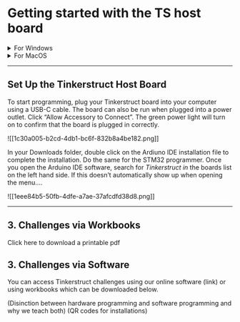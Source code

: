 # Getting started with the TS host board

<details><summary>For Windows</summary>

<ol> 
<li>Install the Arduino IDE using one of the links below: </li>
    <a href="https://downloads.arduino.cc/arduino-ide/arduino-ide_2.3.2_Windows_64bit.exe">Windows 10 or newer, 64 bits (recommended) </a> </li>
    <li> <a href="https://downloads.arduino.cc/arduino-ide/arduino-ide_2.3.2_Windows_64bit.msi">MSI Installer </a> </li>
    <li> <a href="https://downloads.arduino.cc/arduino-ide/arduino-ide_2.3.2_Windows_64bit.zip">ZIP File </a> </li>
<li>Install the driver:</li>
<li>Install the latest STM Cube Programmer for Windows 64 or Windows 32 </li>
</ol>

</details>


<details><summary>For MacOS</summary>

<ul>
  <li>Install the Arduino IDE: </li>
    <ul> 
    <ol> <a href="https://downloads.arduino.cc/arduino-ide/arduino-ide_2.3.2_macOS_64bit.dmg">Intel, 10.15: “Catalina” or newer, 64 bitsE</a> </li>
    <li> <a href="https://downloads.arduino.cc/arduino-ide/arduino-ide_2.3.2_macOS_arm64.dmg">Apple Silicon, 11: “Big Sur” or newer, 64 bits</a> </li>
</ul>
  <li>Install the driver.</li>
  <li>Install the latest STM Cube Programmer for Windows 64 or Windows 32 </li>
</ul>

</details>

[](https://www.notion.soundefined)

---

## Set Up the Tinkerstruct Host Board

To start programming, plug your Tinkerstruct board into your computer using a USB-C cable. The board can also be run
when plugged into a power outlet. Click “Allow Accessory to Connect”. The green power light will turn on to confirm that
the board is plugged in correctly.

![[1c30a005-b2cd-4db1-bc6f-832b8a4be182.png]]

In your Downloads folder, double click on the Ardiuno IDE installation file to complete the installation. Do the same
for the STM32 programmer. Once you open the Arduino IDE software, search for _Tinkerstruct in_ the boards list on the
left hand side. If this doesn’t automatically show up when opening the menu….

![[1eee84b5-50fb-4dfe-a7ae-37afcdfd38d8.png]]

---

## 3. Challenges via Workbooks

Click here to download a printable pdf

## 3. Challenges via Software

You can access Tinkerstruct challenges using our online software (link) or using workbooks which can be downloaded
below.


(Disinction between hardware programming and software programming and why we teach both)
(QR codes for installations)
